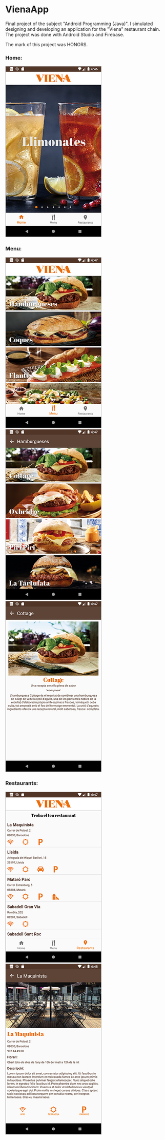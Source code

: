 # VienaApp
Final project of the subject "Android Programming (Java)". I simulated designing and developing an application for the "Viena" restaurant chain. The project was done with Android Studio and Firebase.

The mark of this project was HONORS.

### Home:

![hola](https://github.com/alloza95/VienaApp/blob/master/app/src/main/res/drawable/Screenshot_Home.png)


### Menu:

![hola](https://github.com/alloza95/VienaApp/blob/master/app/src/main/res/drawable/Screenshot_Menu.png) ![hola](https://github.com/alloza95/VienaApp/blob/master/app/src/main/res/drawable/Screenshot_MenuCategoria.png) ![hola](https://github.com/alloza95/VienaApp/blob/master/app/src/main/res/drawable/Screenshot_MenuHamburguesa.png)


### Restaurants:

![hola](https://github.com/alloza95/VienaApp/blob/master/app/src/main/res/drawable/Screenshot_restaurantsPage.png) ![hola](https://github.com/alloza95/VienaApp/blob/master/app/src/main/res/drawable/Screenshot_restaurant.png)
